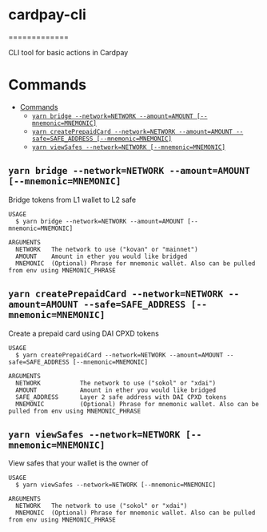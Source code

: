 # cardpay-cli <!-- omit in toc -->
=============

CLI tool for basic actions in Cardpay


# Commands
- [Commands](#commands)
  - [`yarn bridge --network=NETWORK --amount=AMOUNT [--mnemonic=MNEMONIC]`](#yarn-bridge---networknetwork---amountamount---mnemonicmnemonic)
  - [`yarn createPrepaidCard --network=NETWORK --amount=AMOUNT --safe=SAFE_ADDRESS [--mnemonic=MNEMONIC]`](#yarn-createprepaidcard---networknetwork---amountamount---safesafe_address---mnemonicmnemonic)
  - [`yarn viewSafes --network=NETWORK [--mnemonic=MNEMONIC]`](#yarn-viewsafes---networknetwork---mnemonicmnemonic)



## `yarn bridge --network=NETWORK --amount=AMOUNT [--mnemonic=MNEMONIC]`

Bridge tokens from L1 wallet to L2 safe

```
USAGE
  $ yarn bridge --network=NETWORK --amount=AMOUNT [--mnemonic=MNEMONIC]

ARGUMENTS
  NETWORK   The network to use ("kovan" or "mainnet")
  AMOUNT    Amount in ether you would like bridged
  MNEMONIC  (Optional) Phrase for mnemonic wallet. Also can be pulled from env using MNEMONIC_PHRASE
```


## `yarn createPrepaidCard --network=NETWORK --amount=AMOUNT --safe=SAFE_ADDRESS [--mnemonic=MNEMONIC]`

Create a prepaid card using DAI CPXD tokens

```
USAGE
  $ yarn createPrepaidCard --network=NETWORK --amount=AMOUNT --safe=SAFE_ADDRESS [--mnemonic=MNEMONIC]

ARGUMENTS
  NETWORK           The network to use ("sokol" or "xdai")
  AMOUNT            Amount in ether you would like bridged
  SAFE_ADDRESS      Layer 2 safe address with DAI CPXD tokens
  MNEMONIC          (Optional) Phrase for mnemonic wallet. Also can be pulled from env using MNEMONIC_PHRASE
```



## `yarn viewSafes --network=NETWORK [--mnemonic=MNEMONIC]`

View safes that your wallet is the owner of

```
USAGE
  $ yarn viewSafes --network=NETWORK [--mnemonic=MNEMONIC]

ARGUMENTS
  NETWORK   The network to use ("sokol" or "xdai")
  MNEMONIC  (Optional) Phrase for mnemonic wallet. Also can be pulled from env using MNEMONIC_PHRASE
```
